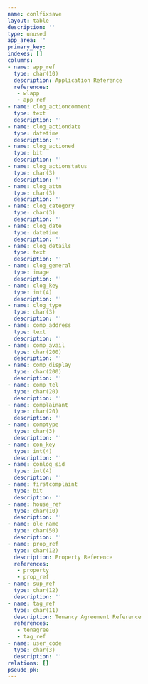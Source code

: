 ```yaml
---
name: conlfixsave
layout: table
description: ''
type: unused
app_area: ''
primary_key: 
indexes: []
columns:
- name: app_ref
  type: char(10)
  description: Application Reference
  references:
   - wlapp
   - app_ref
- name: clog_actioncomment
  type: text
  description: ''
- name: clog_actiondate
  type: datetime
  description: ''
- name: clog_actioned
  type: bit
  description: ''
- name: clog_actionstatus
  type: char(3)
  description: ''
- name: clog_attn
  type: char(3)
  description: ''
- name: clog_category
  type: char(3)
  description: ''
- name: clog_date
  type: datetime
  description: ''
- name: clog_details
  type: text
  description: ''
- name: clog_general
  type: image
  description: ''
- name: clog_key
  type: int(4)
  description: ''
- name: clog_type
  type: char(3)
  description: ''
- name: comp_address
  type: text
  description: ''
- name: comp_avail
  type: char(200)
  description: ''
- name: comp_display
  type: char(200)
  description: ''
- name: comp_tel
  type: char(20)
  description: ''
- name: complainant
  type: char(20)
  description: ''
- name: comptype
  type: char(3)
  description: ''
- name: con_key
  type: int(4)
  description: ''
- name: conlog_sid
  type: int(4)
  description: ''
- name: firstcomplaint
  type: bit
  description: ''
- name: house_ref
  type: char(10)
  description: ''
- name: ole_name
  type: char(50)
  description: ''
- name: prop_ref
  type: char(12)
  description: Property Reference
  references:
   - property
   - prop_ref
- name: sup_ref
  type: char(12)
  description: ''
- name: tag_ref
  type: char(11)
  description: Tenancy Agreement Reference
  references:
   - tenagree
   - tag_ref
- name: user_code
  type: char(3)
  description: ''
relations: []
pseudo_pk: 
---
```


